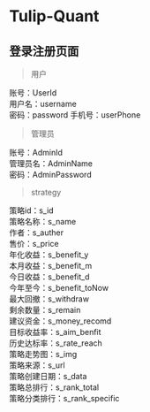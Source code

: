 # Tulip-Quant

## 登录注册页面
>用户

账号：UserId  
用户名：username  
密码：password
手机号：userPhone

>管理员

账号：AdminId  
管理员名：AdminName  
密码：AdminPassword

>strategy

策略id：s_id    
策略名称：s_name   
作者：s_auther   
售价：s_price  
年化收益：s_benefit_y  
本月收益：s_benefit_m  
今日收益：s_benefit_d    
今年至今：s_benefit_toNow    
最大回撤：s_withdraw     
剩余数量：s_remain     
建议资金：s_money_recomd     
目标收益率：s_aim_benfit     
历史达标率：s_rate_reach     
策略走势图：s_img     
策略来源：s_url    
策略创建日期：s_data   
策略总排行：s_rank_total    
策略分类排行：s_rank_specific  

